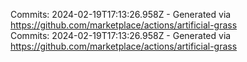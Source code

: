 Commits: 2024-02-19T17:13:26.958Z - Generated via https://github.com/marketplace/actions/artificial-grass
<br>
Commits: 2024-02-19T17:13:26.958Z - Generated via https://github.com/marketplace/actions/artificial-grass
<br>
